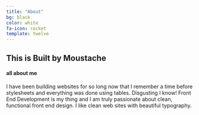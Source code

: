 ```yaml
---
title: "About"
bg: black
color: white
fa-icon: rocket
template: twelve
---
```

## This is Built by Moustache

#### all about me

I have been building websites for so long now that I remember a time before stylesheets and everything was done using tables. Disgusting I know! Front End Development is my thing and I am truly passionate about clean, functional front end design. I like clean web sites with beautiful typography.
